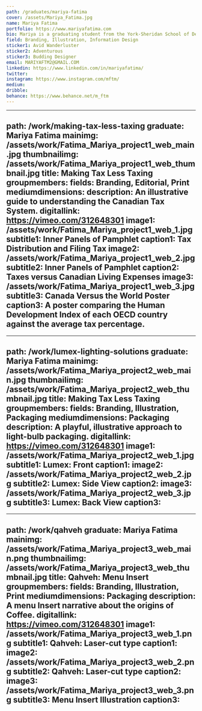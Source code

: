 ```yaml
---
path: /graduates/mariya-fatima
cover: /assets/Mariya_Fatima.jpg
name: Mariya Fatima
portfolio: https://www.mariyafatima.com
bio: Mariya is a graduating student from the York-Sheridan School of Design. She has four years of global design experience, with National Organizations in Cairo, Yogyakarta and Toronto. Her expertise in information design, branding and illustration allow her to approach design from a multi-faceted lens. With a passion to create seamless beautiful and functional experiences, Mariya is always hunting for a challenge. Alongside creating, she enjoys mountain climbing, photography and wanderlusting.
field: Branding, Illustration, Information Design
sticker1: Avid Wanderluster
sticker2: Adventurous
sticker3: Budding Designer 
email: MARIYAFTM2@GMAIL.COM
linkedin: https://www.linkedin.com/in/mariyafatima/
twitter:
instagram: https://www.instagram.com/mftm/
medium:
dribble:
behance: https://www.behance.net/m_ftm
---
```


---
path: /work/making-tax-less-taxing 
graduate: Mariya Fatima
mainimg: /assets/work/Fatima_Mariya_project1_web_main.jpg
thumbnailimg: /assets/work/Fatima_Mariya_project1_web_thumbnail.jpg
title: Making Tax Less Taxing
groupmembers:
fields: Branding, Editorial, Print
mediumdimensions:
description: An illustrative guide to understanding the Canadian Tax System.
digitallink: https://vimeo.com/312648301
image1: /assets/work/Fatima_Mariya_project1_web_1.jpg
subtitle1: Inner Panels of Pamphlet
caption1: Tax Distribution and Filing Tax
image2: /assets/work/Fatima_Mariya_project1_web_2.jpg
subtitle2: Inner Panels of Pamphlet 
caption2: Taxes versus Canadian Living Expenses
image3: /assets/work/Fatima_Mariya_project1_web_3.jpg
subtitle3: Canada Versus the World Poster
caption3: A poster comparing the Human Development Index of each OECD country against the average tax percentage.
---

---
path: /work/lumex-lighting-solutions
graduate: Mariya Fatima
mainimg: /assets/work/Fatima_Mariya_project2_web_main.jpg
thumbnailimg: /assets/work/Fatima_Mariya_project2_web_thumbnail.jpg
title: Making Tax Less Taxing
groupmembers:
fields: Branding, Illustration, Packaging
mediumdimensions: Packaging 
description: A playful, illustrative approach to light-bulb packaging. 
digitallink: https://vimeo.com/312648301
image1: /assets/work/Fatima_Mariya_project2_web_1.jpg
subtitle1: Lumex: Front
caption1:
image2: /assets/work/Fatima_Mariya_project2_web_2.jpg
subtitle2: Lumex: Side View
caption2: 
image3: /assets/work/Fatima_Mariya_project2_web_3.jpg
subtitle3: Lumex: Back View
caption3: 
---

---
path: /work/qahveh
graduate: Mariya Fatima
mainimg: /assets/work/Fatima_Mariya_project3_web_main.png
thumbnailimg: /assets/work/Fatima_Mariya_project3_web_thumbnail.jpg
title: Qahveh: Menu Insert
groupmembers:
fields: Branding, Illustration, Print
mediumdimensions: Packaging 
description: A menu Insert narrative about the origins of Coffee.
digitallink: https://vimeo.com/312648301
image1: /assets/work/Fatima_Mariya_project3_web_1.png
subtitle1: Qahveh: Laser-cut type
caption1:
image2: /assets/work/Fatima_Mariya_project3_web_2.png
subtitle2: Qahveh: Laser-cut type
caption2: 
image3: /assets/work/Fatima_Mariya_project3_web_3.png
subtitle3: Menu Insert Illustration
caption3: 
---
